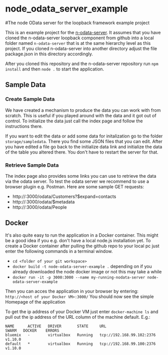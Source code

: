 # node_odata_server_example
#The node OData server for the loopback framework example project

This is an example project for the [n-odata-server](https://github.com/htammen/n-odata-server).
It assumes that you have cloned the n-odata-server loopback component from github into a local folder named
`n-odata-server` that is at the same hierarchy level as this project. If you cloned n-odata-server into another
directory adjust the file package.json in this directory accordingly.

After you cloned this repository and the n-odata-server repository
run `npm install`
and then `node .`
to start the application.

## Sample Data
### Create Sample Data
We have created a mechanism to produce the data you can work with from scratch. This is useful if you played around
with the data and it got out of control. To initialize the data just call the index page and follow the instructions there.

If you want to edit the data or add some data for initalization go to the folder `storage/sampledata`. There you find
some JSON files that you can edit. After you have edited a file go back to the initialize data link and initialize the data
of the table you altered there. You don't have to restart the server for that.

### Retrieve Sample Data
The index page also provides some links you can use to retrieve the data via the odata server.
To test the odata server we recommend to use a browser plugin e.g. Postman.
Here are some sample GET requests:

* http://<host>:3000/odata/Customers?$expand=contacts
* http://<host>:3000/odata/$metadata
* http://<host>:3000/odata/People

## Docker
It's also quite easy to run the application in a Docker container. This might be a good idea if you e.g. don't have a
local node.js installation yet. To create a Docker container after pulling the github repo to your local pc just enter
the following commands in a terminal window.

* `cd <folder of your git workspace>`
* `docker build -t node-odata-server-example .` depending on if you already downloaded the node docker image or not this may take a while
* `docker run -it -p 3000:3000 --name my-running-nodata-server node-odata-server-example`

Then you can acces the application in your browser by entering:
`http://<host of your Docker VM>:3000/`
You should now see the simple Homepage of the application

To get the ip address of your Docker VM just enter `docker-machine ls` and pull out the ip address of the URL column of the machine default.
E.g.:
```
NAME      ACTIVE   DRIVER       STATE     URL                         SWARM   DOCKER    ERRORS
bluemix   -        virtualbox   Running   tcp://192.168.99.102:2376           v1.10.0
default   *        virtualbox   Running   tcp://192.168.99.100:2376           v1.10.0
```
